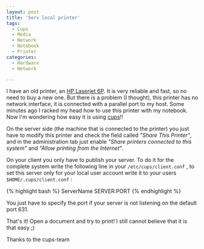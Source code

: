 ```yaml
---
layout: post
title: 'Serv local printer'
tags:
  - Cups
  - Media
  - Network
  - Notebook
  - Printer
categories:
  - Hardware
  - Network

---
```


I have an old printer, an <a href="http://www.hp.com/">HP Laserjet 6P</a>. It is very reliable and fast, so no need to buy a new one. But there is a problem (I thought), this printer has no network interface, it is connected with a parallel port to my host. Some minutes ago I racked my head how to use this printer with my notebook. Now I'm wondering how easy it is using <a href="http://www.cups.org/">cups</a>!!

On the server side (the machine that is connected to the printer) you just have to modify this printer and check the field called <em>"Share This Printer"</em>, and in the administration tab just enable <em>"Share printers connected to this system"</em> and <em>"Allow printing from the Internet"</em>.

On your client you only have to publish your server. To do it for the complete system write the following line in your  `/etc/cups/client.conf` , to set this server only for your local user account write it to your users  `$HOME/.cups/client.conf` :



{% highlight bash %}
ServerName SERVER:PORT
{% endhighlight %}



You just have to specify the port if your server is not listening on the default port 631.

That's it! Open a document and try to print! I still cannot believe that it is that easy ;)

Thanks to the cups-team
